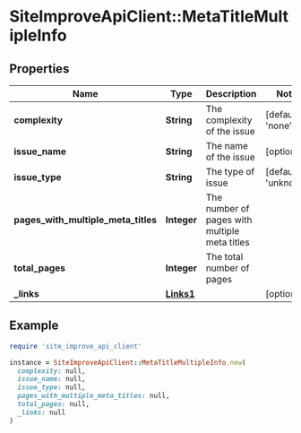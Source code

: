 # SiteImproveApiClient::MetaTitleMultipleInfo

## Properties

| Name | Type | Description | Notes |
| ---- | ---- | ----------- | ----- |
| **complexity** | **String** | The complexity of the issue | [default to &#39;none&#39;] |
| **issue_name** | **String** | The name of the issue | [optional] |
| **issue_type** | **String** | The type of issue | [default to &#39;unknown&#39;] |
| **pages_with_multiple_meta_titles** | **Integer** | The number of pages with multiple meta titles |  |
| **total_pages** | **Integer** | The total number of pages |  |
| **_links** | [**Links1**](Links1.md) |  | [optional] |

## Example

```ruby
require 'site_improve_api_client'

instance = SiteImproveApiClient::MetaTitleMultipleInfo.new(
  complexity: null,
  issue_name: null,
  issue_type: null,
  pages_with_multiple_meta_titles: null,
  total_pages: null,
  _links: null
)
```

